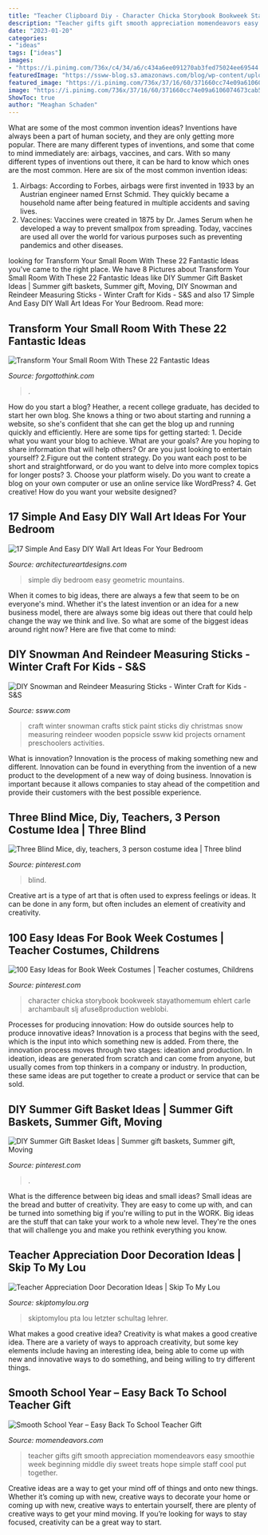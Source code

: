 ```yaml
---
title: "Teacher Clipboard Diy - Character Chicka Storybook Bookweek Stayathomemum Ehlert Carle Archambault Slj Afuse8production Weblobi"
description: "Teacher gifts gift smooth appreciation momendeavors easy smoothie week beginning middle diy sweet treats hope simple staff cool put together"
date: "2023-01-20"
categories:
- "ideas"
tags: ["ideas"]
images:
- "https://i.pinimg.com/736x/c4/34/a6/c434a6ee091270ab3fed75024ee69544.jpg"
featuredImage: "https://ssww-blog.s3.amazonaws.com/blog/wp-content/uploads/paint-stick-craft-1-677x10241-677x1024.jpg"
featured_image: "https://i.pinimg.com/736x/37/16/60/371660cc74e09a6106074673cab531ad.jpg"
image: "https://i.pinimg.com/736x/37/16/60/371660cc74e09a6106074673cab531ad.jpg"
ShowToc: true
author: "Meaghan Schaden"
---
```



What are some of the most common invention ideas?
Inventions have always been a part of human society, and they are only getting more popular. There are many different types of inventions, and some that come to mind immediately are: airbags, vaccines, and cars. With so many different types of inventions out there, it can be hard to know which ones are the most common. Here are six of the most common invention ideas: 
1) Airbags: According to Forbes, airbags were first invented in 1933 by an Austrian engineer named Ernst Schmid. They quickly became a household name after being featured in multiple accidents and saving lives. 
2) Vaccines: Vaccines were created in 1875 by Dr. James Serum when he developed a way to prevent smallpox from spreading. Today, vaccines are used all over the world for various purposes such as preventing pandemics and other diseases.

	

		
looking for Transform Your Small Room With These 22 Fantastic Ideas you've came to the right place. We have 8 Pictures about Transform Your Small Room With These 22 Fantastic Ideas like DIY Summer Gift Basket Ideas | Summer gift baskets, Summer gift, Moving, DIY Snowman and Reindeer Measuring Sticks - Winter Craft for Kids - S&amp;S and also 17 Simple And Easy DIY Wall Art Ideas For Your Bedroom. Read more:
		
    
## Transform Your Small Room With These 22 Fantastic Ideas

<img loading=lazy src="https://www.forgottothink.com/wp-content/uploads/2016/02/small-rooms-transformation-diy-17.jpg" onerror="this.onerror=null;this.src='https://tse3.mm.bing.net/th?id=OIP.-k4wPj3JYttv4dM_tjl-5QHaJ4&amp;pid=15.1';" alt="Transform Your Small Room With These 22 Fantastic Ideas">

_Source: forgottothink.com_

>. 

	

How do you start a blog?
Heather, a recent college graduate, has decided to start her own blog. She knows a thing or two about starting and running a website, so she's confident that she can get the blog up and running quickly and efficiently. Here are some tips for getting started: 1. Decide what you want your blog to achieve. What are your goals? Are you hoping to share information that will help others? Or are you just looking to entertain yourself? 2.Figure out the content strategy. Do you want each post to be short and straightforward, or do you want to delve into more complex topics for longer posts? 3. Choose your platform wisely. Do you want to create a blog on your own computer or use an online service like WordPress? 4. Get creative! How do you want your website designed?

    
## 17 Simple And Easy DIY Wall Art Ideas For Your Bedroom

<img loading=lazy src="https://www.architectureartdesigns.com/wp-content/uploads/2016/09/17-Simple-And-Easy-DIY-Wall-Art-Ideas-For-Your-Bedroom-12.jpg" onerror="this.onerror=null;this.src='https://tse2.mm.bing.net/th?id=OIP.Uho92f18m8RrpOwzFEe3yAHaKC&amp;pid=15.1';" alt="17 Simple And Easy DIY Wall Art Ideas For Your Bedroom">

_Source: architectureartdesigns.com_

>simple diy bedroom easy geometric mountains. 

	

When it comes to big ideas, there are always a few that seem to be on everyone's mind. Whether it's the latest invention or an idea for a new business model, there are always some big ideas out there that could help change the way we think and live. So what are some of the biggest ideas around right now? Here are five that come to mind: 

    
## DIY Snowman And Reindeer Measuring Sticks - Winter Craft For Kids - S&amp;S

<img loading=lazy src="https://ssww-blog.s3.amazonaws.com/blog/wp-content/uploads/paint-stick-craft-1-677x10241-677x1024.jpg" onerror="this.onerror=null;this.src='https://tse2.mm.bing.net/th?id=OIP.Je7xGAWKSPvTZi-c1PM9xQHaLM&amp;pid=15.1';" alt="DIY Snowman and Reindeer Measuring Sticks - Winter Craft for Kids - S&amp;S">

_Source: ssww.com_

>craft winter snowman crafts stick paint sticks diy christmas snow measuring reindeer wooden popsicle ssww kid projects ornament preschoolers activities. 

	

What is innovation?
Innovation is the process of making something new and different. Innovation can be found in everything from the invention of a new product to the development of a new way of doing business. Innovation is important because it allows companies to stay ahead of the competition and provide their customers with the best possible experience.

    
## Three Blind Mice, Diy, Teachers, 3 Person Costume Idea | Three Blind

<img loading=lazy src="https://i.pinimg.com/736x/67/a2/e3/67a2e385f2f946c245ad521be3098237.jpg" onerror="this.onerror=null;this.src='https://tse1.mm.bing.net/th?id=OIP.qfHft-L8V2l-gfW-d1HXNQHaJ5&amp;pid=15.1';" alt="Three Blind Mice, diy, teachers, 3 person costume idea | Three blind">

_Source: pinterest.com_

>blind. 

	

Creative art is a type of art that is often used to express feelings or ideas. It can be done in any form, but often includes an element of creativity and creativity.

    
## 100 Easy Ideas For Book Week Costumes | Teacher Costumes, Childrens

<img loading=lazy src="https://i.pinimg.com/736x/37/16/60/371660cc74e09a6106074673cab531ad.jpg" onerror="this.onerror=null;this.src='https://tse2.mm.bing.net/th?id=OIP.oL9a6fNiXlQXGYnJ__GUMAHaNK&amp;pid=15.1';" alt="100 Easy Ideas for Book Week Costumes | Teacher costumes, Childrens">

_Source: pinterest.com_

>character chicka storybook bookweek stayathomemum ehlert carle archambault slj afuse8production weblobi. 

	

Processes for producing innovation: How do outside sources help to produce innovative ideas?
Innovation is a process that begins with the seed, which is the input into which something new is added. From there, the innovation process moves through two stages: ideation and production. In ideation, ideas are generated from scratch and can come from anyone, but usually comes from top thinkers in a company or industry. In production, these same ideas are put together to create a product or service that can be sold.

    
## DIY Summer Gift Basket Ideas | Summer Gift Baskets, Summer Gift, Moving

<img loading=lazy src="https://i.pinimg.com/736x/c4/34/a6/c434a6ee091270ab3fed75024ee69544.jpg" onerror="this.onerror=null;this.src='https://tse4.mm.bing.net/th?id=OIP.OInRvxdu4nzavhRDTjBnxwHaJ4&amp;pid=15.1';" alt="DIY Summer Gift Basket Ideas | Summer gift baskets, Summer gift, Moving">

_Source: pinterest.com_

>. 

	

What is the difference between big ideas and small ideas?
Small ideas are the bread and butter of creativity. They are easy to come up with, and can be turned into something big if you're willing to put in the WORK. Big ideas are the stuff that can take your work to a whole new level. They're the ones that will challenge you and make you rethink everything you know.

    
## Teacher Appreciation Door Decoration Ideas | Skip To My Lou

<img loading=lazy src="https://www.skiptomylou.org/wp-content/uploads/2010/04/TeacherDoor-superstar-1.jpg" onerror="this.onerror=null;this.src='https://tse1.mm.bing.net/th?id=OIP.cYkg-tU2Kjc2ahS02dihHwAAAA&amp;pid=15.1';" alt="Teacher Appreciation Door Decoration Ideas | Skip To My Lou">

_Source: skiptomylou.org_

>skiptomylou pta lou letzter schultag lehrer. 

	

What makes a good creative idea?
Creativity is what makes a good creative idea. There are a variety of ways to approach creativity, but some key elements include having an interesting idea, being able to come up with new and innovative ways to do something, and being willing to try different things.

    
## Smooth School Year – Easy Back To School Teacher Gift

<img loading=lazy src="http://www.momendeavors.com/wp-content/uploads/2013/08/Back-to-School-Smooth-Year-Teacher-Gift--652x1024.jpg" onerror="this.onerror=null;this.src='https://tse4.mm.bing.net/th?id=OIP.MpVsDMUebNwGTpXC5oSBGQHaLo&amp;pid=15.1';" alt="Smooth School Year – Easy Back To School Teacher Gift">

_Source: momendeavors.com_

>teacher gifts gift smooth appreciation momendeavors easy smoothie week beginning middle diy sweet treats hope simple staff cool put together. 

	

Creative ideas are a way to get your mind off of things and onto new things. Whether it’s coming up with new, creative ways to decorate your home or coming up with new, creative ways to entertain yourself, there are plenty of creative ways to get your mind moving. If you’re looking for ways to stay focused, creativity can be a great way to start.

